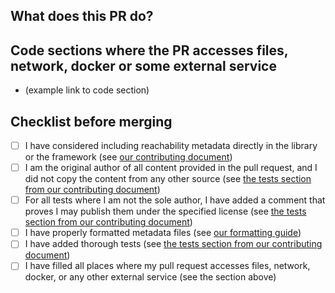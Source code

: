 ## What does this PR do?


## Code sections where the PR accesses files, network, docker or some external service

- (example link to code section)


## Checklist before merging
- [ ] I have considered including reachability metadata directly in the library or the framework (see [our contributing document](https://github.com/oracle/graalvm-reachability-metadata/blob/master/CONTRIBUTING.md))
- [ ] I am the original author of all content provided in the pull request, and I did not copy the content from any other source (see [the tests section from our contributing document](https://github.com/oracle/graalvm-reachability-metadata/blob/master/CONTRIBUTING.md#tests))
- [ ] For all tests where I am not the sole author, I have added a comment that proves I may publish them under the specified license (see [the tests section from our contributing document](https://github.com/oracle/graalvm-reachability-metadata/blob/master/CONTRIBUTING.md#tests))
- [ ] I have properly formatted metadata files (see [our formatting guide](https://github.com/oracle/graalvm-reachability-metadata/blob/master/CONTRIBUTING.md#format-metadata-files))
- [ ] I have added thorough tests (see [the tests section from our contributing document](https://github.com/oracle/graalvm-reachability-metadata/blob/master/CONTRIBUTING.md#Tests))
- [ ] I have filled all places where my pull request accesses files, network, docker, or any other external service (see the section above)
